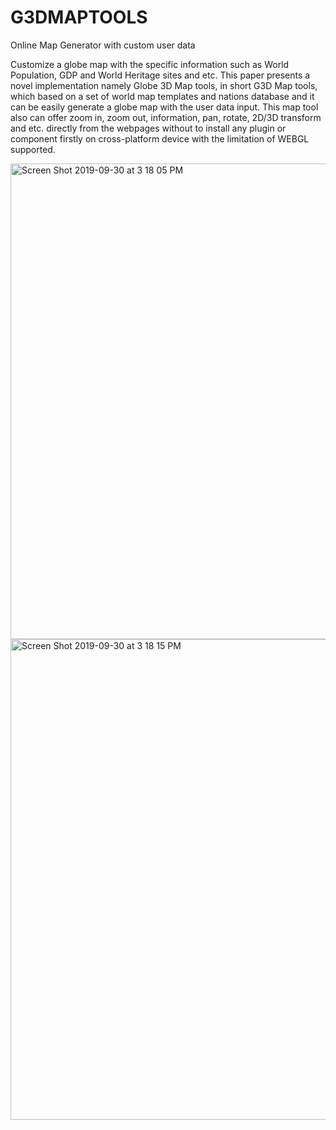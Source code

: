 # G3DMAPTOOLS
Online Map Generator with custom user data

Customize a globe map with the specific information such as World Population, GDP and World Heritage sites and etc. This paper presents a novel implementation namely Globe 3D Map tools, in short G3D Map tools, which based on a set of world map templates and nations database and it can be easily generate a globe map with the user data input. This map tool also can offer zoom in, zoom out, information, pan, rotate, 2D/3D transform and etc. directly from the webpages without to install any plugin or component firstly on cross-platform device with the limitation of WEBGL supported.

<img width="761" alt="Screen Shot 2019-09-30 at 3 18 05 PM" src="https://user-images.githubusercontent.com/13670967/65857080-b5b9dd80-e395-11e9-9567-ad3fa4a13df6.png">

<img width="769" alt="Screen Shot 2019-09-30 at 3 18 15 PM" src="https://user-images.githubusercontent.com/13670967/65857090-b94d6480-e395-11e9-931b-4426a699202d.png">

